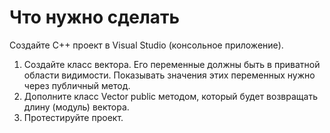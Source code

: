 # Что нужно сделать
Создайте C++ проект в Visual Studio (консольное приложение).

1. Создайте класс вектора.
Его переменные должны быть в приватной области видимости.
Показывать значения этих переменных нужно через публичный метод.
2. Дополните класс Vector public методом, который будет возвращать длину (модуль) вектора. 
3. Протестируйте проект.
